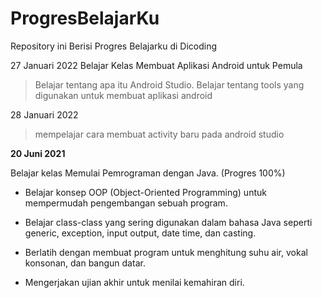 # ProgresBelajarKu
Repository ini Berisi Progres Belajarku di Dicoding

27 Januari 2022
Belajar Kelas Membuat Aplikasi Android untuk Pemula
 > Belajar tentang apa itu Android Studio.
 > Belajar tentang tools yang digunakan untuk membuat aplikasi android

28 Januari 2022
 > mempelajar cara membuat activity baru pada android studio

**20 Juni 2021**  

Belajar kelas Memulai Pemrograman dengan Java. (Progres 100%)

  * Belajar konsep OOP (Object-Oriented Programming) untuk mempermudah pengembangan sebuah program.

  * Belajar class-class yang sering digunakan dalam bahasa Java seperti generic, exception, input output, date time, dan casting. 

  * Berlatih dengan membuat program untuk menghitung suhu air, vokal konsonan, dan bangun datar. 

  * Mengerjakan ujian akhir untuk menilai kemahiran diri.


